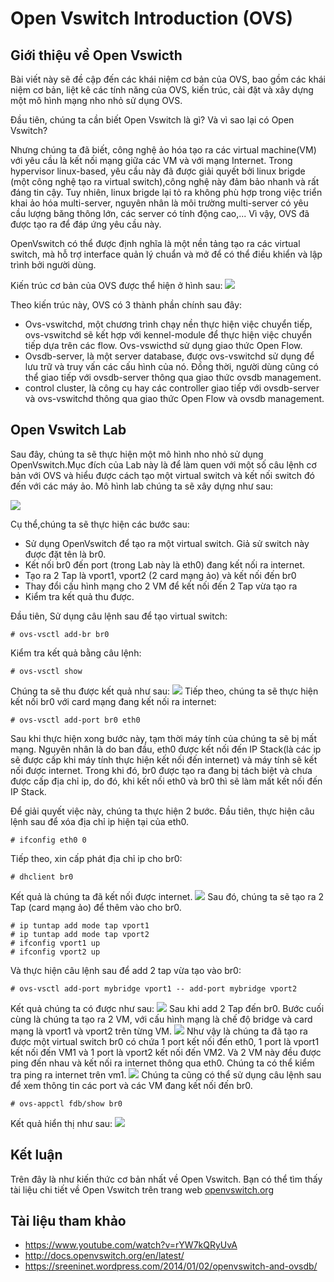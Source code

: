 # Open Vswitch Introduction (OVS)
## Giới thiệu về Open Vswicth
Bài viết này sẽ đề cập đến các khái niệm cơ bản của OVS, bao gồm các khái niệm cơ bản, liệt kê các tính năng của OVS, kiến trúc, cài đặt và xây dựng một mô hình mạng nho nhỏ sử dụng OVS.

Đầu tiên, chúng ta cần biết Open Vswitch là gì? Và vì sao lại có Open Vswitch?

Nhưng chúng ta đã biết, công nghệ ảo hóa tạo ra các virtual machine(VM) với yêu cầu là kết nối mạng giữa các VM và với mạng Internet. Trong hypervisor linux-based, yêu cầu này đã được giải quyết bởi linux brigde (một công nghệ tạo ra virtual switch),công nghệ này đảm bảo nhanh và rất đáng tin cậy. Tuy nhiên, linux brigde lại tỏ ra không phù hợp trong việc triển khai ảo hóa multi-server, nguyên nhân là môi trường multi-server có yêu cầu lượng băng thông lớn, các server có tính động cao,... Vì vậy, OVS đã được tạo ra để đáp ứng yêu cầu này.

OpenVswitch có thể được định nghĩa là một nền tảng tạo ra các virtual switch, mà hỗ trợ interface quản lý chuẩn và mở để có thể điều khiển và lập trình bởi người dùng.

Kiến trúc cơ bản của OVS được thể hiện ở hình sau:
![](http://www.yet.org/images/posts/ovs-archi.png)

Theo kiến trúc này, OVS có 3 thành phần chính sau đây:
- Ovs-vswitchd, một chương trình chạy nền thực hiện việc chuyển tiếp, ovs-vswitchd sẽ kết hợp với kennel-module để thực hiện việc chuyển tiếp dựa trên các flow. Ovs-vswicthd sử dụng giao thức Open Flow.
- Ovsdb-server, là một server database, được ovs-vswitchd sử dụng để lưu trữ và truy vấn các cấu hình của nó. Đồng thời, người dùng cũng có thể giao tiếp với ovsdb-server thông qua giao thức ovsdb management.
- control cluster, là công cụ hay các controller giao tiếp với ovsdb-server và ovs-vswitchd thông qua giao thức Open Flow và ovsdb management.

## Open Vswitch Lab
Sau đây, chúng ta sẽ thực hiện một mô hình nho nhỏ sử dụng OpenVswitch.Mục đích của Lab này là để làm quen với một số câu lệnh cơ bản với OVS và hiểu được cách tạo một virtual switch và kết nối switch đó đến với các máy ảo. Mô hình lab chúng ta sẽ xây dựng như sau:

![](https://img.youtube.com/vi/rYW7kQRyUvA/mqdefault.jpg)

Cụ thể,chúng ta sẽ thực hiện các bước sau:
- Sử dụng OpenVswitch để tạo ra một virtual switch. Giả sử switch này được đặt tên là br0.
- Kết nối br0 đến port (trong Lab này là eth0) đang kết nối ra internet.
- Tạo ra 2 Tap là vport1, vport2 (2 card mạng ảo) và kết nối đến br0
- Thay đổi cấu hình mạng cho 2 VM để kết nối đến 2 Tap vừa tạo ra
- Kiểm tra kết quả thu được.

Đầu tiên, Sử dụng câu lệnh sau để tạo virtual switch:
```
# ovs-vsctl add-br br0

```
Kiểm tra kết quả bằng câu lệnh:
```
# ovs-vsctl show

```
Chúng ta sẽ thu được kết quả như sau:
![](https://github.com/huynhducbk95/networking_document/blob/master/image/create_br0.jpg?raw=true)
Tiếp theo, chúng ta sẽ thực hiện kết nối br0 với card mạng đang kết nối ra internet:
```
# ovs-vsctl add-port br0 eth0

```
Sau khi thực hiện xong bước này, tạm thời máy tính của chúng ta sẽ bị mất mạng. Nguyên nhân là do ban đầu, eth0 được kết nối đến IP Stack(là các ip sẽ được cấp khi máy tính thực hiện kết nối đến internet) và máy tính sẽ kết nối được internet. Trong khi đó, br0 được tạo ra đang bị tách biệt và chưa được cấp địa chỉ ip, do đó, khi kết nối eth0 và br0 thì sẽ làm mất kết nối đến IP Stack.

Để giải quyết việc này, chúng ta thực hiện 2 bước. Đầu tiên, thực hiện câu lệnh sau để xóa địa chỉ ip hiện tại của eth0.
```
# ifconfig eth0 0

```
Tiếp theo, xin cấp phát địa chỉ ip cho br0:
```
# dhclient br0

```
Kết quả là chúng ta đã kết nối được internet. 
![](https://github.com/huynhducbk95/networking_document/blob/master/image/fix_ping_gg.jpg?raw=true)
Sau đó, chúng ta sẽ tạo ra 2 Tap (card mạng ảo) để thêm vào cho br0.
```
# ip tuntap add mode tap vport1
# ip tuntap add mode tap vport2
# ifconfig vport1 up
# ifconfig vport2 up

```
Và thực hiện câu lệnh sau để add 2 tap vừa tạo vào br0:
```
# ovs-vsctl add-port mybridge vport1 -- add-port mybridge vport2

```
Kết quả chúng ta có được như sau:
![](https://github.com/huynhducbk95/networking_document/blob/master/image/check_add_ports.jpg?raw=true)
Sau khi add 2 Tap đến br0. Bước cuối cùng là chúng ta tạo ra 2 VM, với cấu hình mạng là chế độ bridge và card mạng là vport1 và vport2 trên từng VM.
![](https://github.com/huynhducbk95/networking_document/blob/master/image/configure_vm1.jpg?raw=true)
Như vậy là chúng ta đã tạo ra được một virtual switch br0 có chứa 1 port kết nối đến eth0, 1 port là vport1 kết nối đến VM1 và 1 port là vport2 kết nối đến VM2. Và 2 VM này đều được ping đến nhau và kết nối ra internet thông qua eth0. Chúng ta có thể kiểm tra ping ra internet trên vm1.
![](https://github.com/huynhducbk95/networking_document/blob/master/image/check_ping_vm1_gg.jpg?raw=true)
Chúng ta cũng có thể sử dụng câu lệnh sau để xem thông tin các port và các VM đang kết nối đến br0.
```
# ovs-appctl fdb/show br0

```
Kết quả hiển thị như sau:
![](https://github.com/huynhducbk95/networking_document/blob/master/image/appctl.jpg?raw=true)
## Kết luận
Trên đây là như kiến thức cơ bản nhất về Open Vswitch. Bạn có thể tìm thấy tài liệu chi tiết về Open Vswitch trên trang web [openvswitch.org](http://openvswitch.org)
## Tài liệu tham khảo

- https://www.youtube.com/watch?v=rYW7kQRyUvA
- http://docs.openvswitch.org/en/latest/
- https://sreeninet.wordpress.com/2014/01/02/openvswitch-and-ovsdb/
